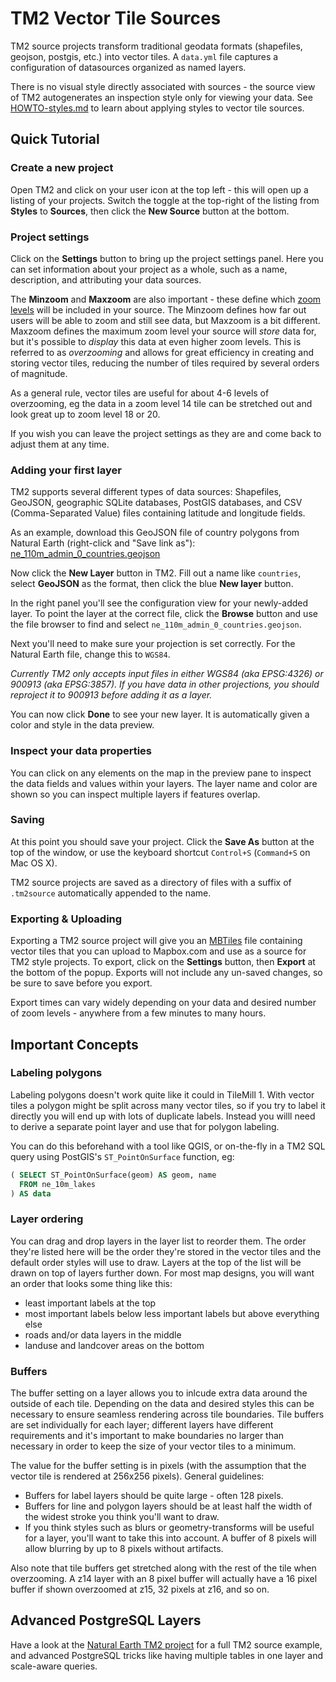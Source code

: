 TM2 Vector Tile Sources
=======================

TM2 source projects transform traditional geodata formats (shapefiles, geojson, postgis, etc.) into vector tiles. A `data.yml` file captures a configuration of datasources organized as named layers.

There is no visual style directly associated with sources - the source view of TM2 autogenerates an inspection style only for viewing your data. See [HOWTO-styles.md](./HOWTO-styles.md) to learn about applying styles to vector tile sources.

Quick Tutorial
--------------

### Create a new project

Open TM2 and click on your user icon at the top left - this will open up a listing of your projects. Switch the toggle at the top-right of the listing from __Styles__ to __Sources__, then click the __New Source__ button at the bottom.

### Project settings

Click on the __Settings__ button to bring up the project settings panel. Here you can set information about your project as a whole, such as a name, description, and attributing your data sources.

The __Minzoom__ and __Maxzoom__ are also important - these define which [zoom levels](https://www.mapbox.com/foundations/how-web-maps-work/#tiles-and-zoom-levels) will be included in your source. The Minzoom defines how far out users will be able to zoom and still see data, but Maxzoom is a bit different. Maxzoom defines the maximum zoom level your source will *store* data for, but it's possible to *display* this data at even higher zoom levels. This is referred to as *overzooming* and allows for great efficiency in creating and storing vector tiles, reducing the number of tiles required by several orders of magnitude.

As a general rule, vector tiles are useful for about 4-6  levels of overzooming, eg the data in a zoom level 14 tile can be stretched out and look great up to zoom level 18 or 20.

If you wish you can leave the project settings as they are and come back to adjust them at any time.

### Adding your first layer

TM2 supports several different types of data sources: Shapefiles, GeoJSON, geographic SQLite databases, PostGIS databases, and CSV (Comma-Separated Value) files containing latitude and longitude fields.

As an example, download this GeoJSON file of country polygons from Natural Earth (right-click and "Save link as"): [ne_110m_admin_0_countries.geojson](https://raw.githubusercontent.com/nvkelso/natural-earth-vector/master/geojson/ne_110m_admin_0_countries.geojson)

Now click the __New Layer__ button in TM2. Fill out a name like `countries`, select __GeoJSON__ as the format, then click the blue __New layer__ button.

In the right panel you'll see the configuration view for your newly-added layer. To point the layer at the correct file, click the __Browse__ button and use the file browser to find and select `ne_110m_admin_0_countries.geojson`.

Next you'll need to make sure your projection is set correctly. For the Natural Earth file, change this to `WGS84`.

_Currently TM2 only accepts input files in either WGS84 (aka EPSG:4326) or 900913 (aka EPSG:3857). If you have data in other projections, you should reproject it to 900913 before adding it as a layer._

You can now click __Done__ to see your new layer. It is automatically given a color and style in the data preview.

### Inspect your data properties

You can click on any elements on the map in the preview pane to inspect the data fields and values within your layers. The layer name and color are shown so you can inspect multiple layers if features overlap.

### Saving

At this point you should save your project. Click the __Save As__ button at the top of the window, or use the keyboard shortcut `Control+S` (`Command+S` on Mac OS X).

TM2 source projects are saved as a directory of files with a suffix of `.tm2source` automatically appended to the name.

### Exporting & Uploading

Exporting a TM2 source project will give you an [MBTiles]() file containing vector tiles that you can upload to Mapbox.com and use as a source for TM2 style projects. To export, click on the __Settings__ button, then __Export__ at the bottom of the popup. Exports will not include any un-saved changes, so be sure to save before you export.

Export times can vary widely depending on your data and desired number of zoom levels - anywhere from a few minutes to many hours.

Important Concepts
------------------

### Labeling polygons

Labeling polygons doesn't work quite like it could in TileMill 1. With vector tiles a polygon might be split across many vector tiles, so if you try to label it directly you will end up with lots of duplicate labels. Instead you willl need to derive a separate point layer and use that for polygon labeling.

You can do this beforehand with a tool like QGIS, or on-the-fly in a TM2 SQL query using PostGIS's `ST_PointOnSurface` function, eg:

```sql
( SELECT ST_PointOnSurface(geom) AS geom, name
  FROM ne_10m_lakes
) AS data
```

### Layer ordering

You can drag and drop layers in the layer list to reorder them. The order they're listed here will be the order they're stored in the vector tiles and the default order styles will use to draw. Layers at the top of the list will be drawn on top of layers further down. For most map designs, you will want an order that looks some thing like this:

- least important labels at the top
- most important labels below less important labels but above everything else
- roads and/or data layers in the middle
- landuse and landcover areas on the bottom

### Buffers

The buffer setting on a layer allows you to inlcude extra data around the outside of each tile. Depending on the data and desired styles this can be necessary to ensure seamless rendering across tile boundaries. Tile buffers are set individually for each layer; different layers have different requirements and it's important to make boundaries no larger than necessary in order to keep the size of your vector tiles to a minimum.

The value for the buffer setting is in pixels (with the assumption that the vector tile is rendered at 256x256 pixels). General guidelines:

- Buffers for label layers should be quite large - often 128 pixels.
- Buffers for line and polygon layers should be at least half the width of the widest stroke you think you'll want to draw.
- If you think styles such as blurs or geometry-transforms will be useful for a layer, you'll want to take this into account. A buffer of 8 pixels will allow blurring by up to 8 pixels without artifacts.

Also note that tile buffers get stretched along with the rest of the tile when overzooming. A z14 layer with an 8 pixel buffer will actually have a 16 pixel buffer if shown overzoomed at z15, 32 pixels at z16, and so on.

Advanced PostgreSQL Layers
--------------------------

Have a look at the [Natural Earth TM2 project](https://github.com/mapbox/natural-earth-tm2) for a full TM2 source example, and advanced PostgreSQL tricks like having multiple tables in one layer and scale-aware queries.
